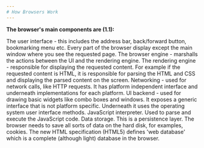 ```yaml
---
# How Browsers Work
---
```

**The browser's main components are (1.1):** 

The user interface - this includes the address bar, back/forward button, bookmarking menu etc. Every part of the browser display except the main window where you see the requested page.
The browser engine - marshalls the actions between the UI and the rendering engine.
The rendering engine - responsible for displaying the requested content. For example if the requested content is HTML, it is responsible for parsing the HTML and CSS and displaying the parsed content on the screen.
Networking - used for network calls, like HTTP requests. It has platform independent interface and underneath implementations for each platform.
UI backend - used for drawing basic widgets like combo boxes and windows. It exposes a generic interface that is not platform specific. Underneath it uses the operating system user interface methods.
JavaScript interpreter. Used to parse and execute the JavaScript code.
Data storage. This is a persistence layer. The browser needs to save all sorts of data on the hard disk, for examples, cookies. The new HTML specification (HTML5) defines 'web database' which is a complete (although light) database in the browser.
